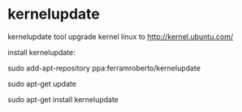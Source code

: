 kernelupdate
============

kernelupdate tool upgrade kernel linux to http://kernel.ubuntu.com/ 

install kernelupdate:

sudo add-apt-repository ppa:ferramroberto/kernelupdate

sudo apt-get update

sudo apt-get install kernelupdate
